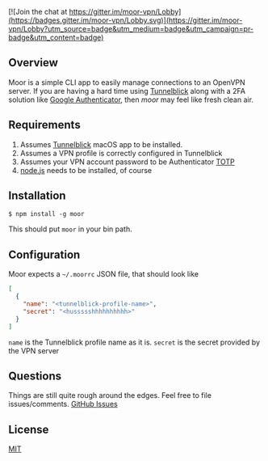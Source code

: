 [![Join the chat at https://gitter.im/moor-vpn/Lobby](https://badges.gitter.im/moor-vpn/Lobby.svg)](https://gitter.im/moor-vpn/Lobby?utm_source=badge&utm_medium=badge&utm_campaign=pr-badge&utm_content=badge)

## Overview
Moor is a simple CLI app to easily manage connections to an OpenVPN server. If you are having a hard time using [Tunnelblick](https://tunnelblick.net/) along with a 2FA solution like [Google Authenticator](https://en.wikipedia.org/wiki/Google_Authenticator), then *moor* may feel like fresh clean air.

## Requirements

1. Assumes [Tunnelblick](https://tunnelblick.net/) macOS app to be installed.
2. Assumes a VPN profile is correctly configured in Tunnelblick
3. Assumes your VPN account password to be Authenticator [TOTP](https://tools.ietf.org/html/rfc6238)
4. [node.js](https://nodejs.org/en/) needs to be installed, of course

## Installation

```
$ npm install -g moor
```

This should put `moor` in your bin path.

## Configuration

Moor expects a `~/.moorrc` JSON file, that should look like

```json
[
  {
    "name": "<tunnelblick-profile-name>",
    "secret": "<hussssshhhhhhhhhh>"
  }
]
```

`name` is the Tunnelblick profile name as it is. `secret` is the secret provided by the VPN server

## Questions

Things are still quite rough around the edges. Feel free to file issues/comments.
[GitHub Issues](https://github.com/detj/moor/issues/new)

## License
  [MIT](LICENSE)
